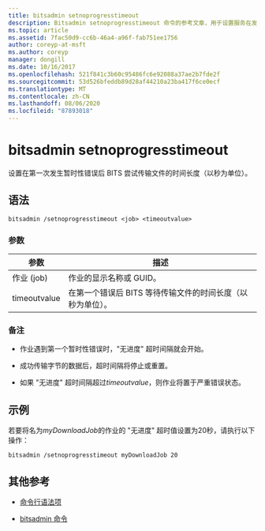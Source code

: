 ```yaml
---
title: bitsadmin setnoprogresstimeout
description: Bitsadmin setnoprogresstimeout 命令的参考文章，用于设置服务在发生暂时性错误后尝试传输文件的时间长度（以秒为单位）。
ms.topic: article
ms.assetid: 7fac50d9-cc6b-46a4-a96f-fab751ee1756
author: coreyp-at-msft
ms.author: coreyp
manager: dongill
ms.date: 10/16/2017
ms.openlocfilehash: 521f841c3b60c95486fc6e92088a37ae2b7fde2f
ms.sourcegitcommit: 53d526bfeddb89d28af44210a23ba417f6ce0ecf
ms.translationtype: MT
ms.contentlocale: zh-CN
ms.lasthandoff: 08/06/2020
ms.locfileid: "87893018"
---
```

# <a name="bitsadmin-setnoprogresstimeout"></a>bitsadmin setnoprogresstimeout

设置在第一次发生暂时性错误后 BITS 尝试传输文件的时间长度（以秒为单位）。

## <a name="syntax"></a>语法

```
bitsadmin /setnoprogresstimeout <job> <timeoutvalue>
```

### <a name="parameters"></a>参数

| 参数 | 描述 |
| --------- | ----------- |
| 作业 (job) | 作业的显示名称或 GUID。 |
| timeoutvalue | 在第一个错误后 BITS 等待传输文件的时间长度（以秒为单位）。 |

### <a name="remarks"></a>备注

- 作业遇到第一个暂时性错误时，"无进度" 超时间隔就会开始。

- 成功传输字节的数据后，超时间隔将停止或重置。

- 如果 "无进度" 超时间隔超过*timeoutvalue*，则作业将置于严重错误状态。

## <a name="examples"></a>示例

若要将名为*myDownloadJob*的作业的 "无进度" 超时值设置为20秒，请执行以下操作：

```
bitsadmin /setnoprogresstimeout myDownloadJob 20
```

## <a name="additional-references"></a>其他参考

- [命令行语法项](command-line-syntax-key.md)

- [bitsadmin 命令](bitsadmin.md)
